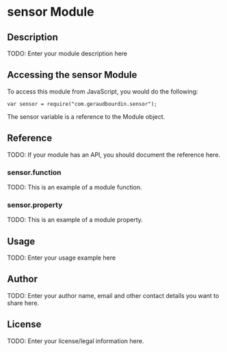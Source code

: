 # sensor Module

## Description

TODO: Enter your module description here

## Accessing the sensor Module

To access this module from JavaScript, you would do the following:

    var sensor = require("com.geraudbourdin.sensor");

The sensor variable is a reference to the Module object.

## Reference

TODO: If your module has an API, you should document
the reference here.

### sensor.function

TODO: This is an example of a module function.

### sensor.property

TODO: This is an example of a module property.

## Usage

TODO: Enter your usage example here

## Author

TODO: Enter your author name, email and other contact
details you want to share here.

## License

TODO: Enter your license/legal information here.
